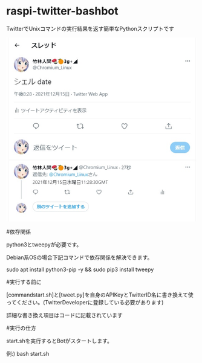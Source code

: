 # raspi-twitter-bashbot

TwitterでUnixコマンドの実行結果を返す簡単なPythonスクリプトです

![test](Docs/test.jpg)

#依存関係

python3とtweepyが必要です。

Debian系OSの場合下記コマンドで依存関係を解決できます。

sudo apt install python3-pip -y && sudo pip3 install tweepy

#実行する前に

[commandstart.sh]と[tweet.py]を自身のAPIKeyとTwitterID名に書き換えて使ってください。(TwitterDeveloperに登録している必要があります)


詳細な書き換え項目はコードに記載されています

#実行の仕方

start.shを実行するとBotがスタートします。

例:) bash start.sh